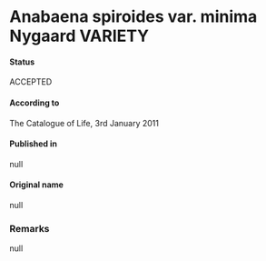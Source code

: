 # Anabaena spiroides var. minima Nygaard VARIETY

#### Status
ACCEPTED

#### According to
The Catalogue of Life, 3rd January 2011

#### Published in
null

#### Original name
null

### Remarks
null